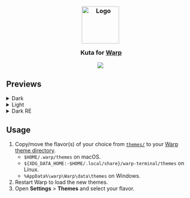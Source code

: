 <h3 align="center">
	<img src="" width="100" alt="Logo"/><br/>
	<img src="" height="30" width="0px"/>
	Kuta for <a href="https://www.warp.dev">Warp</a>
</h3>

<p align="center">
	<img src="assets/preview.webp"/>
</p>

## Previews

<details>
<summary>Dark</summary>
<img src="assets/latte.webp"/>
</details>
<details>
<summary>Light</summary></summary>
<img src="assets/frappe.webp"/>
</details>
<details>
<summary>Dark RE</summary>
<img src="assets/macchiato.webp"/>
</details>

## Usage

1. Copy/move the flavor(s) of your choice from [`themes/`](./themes/) to your [Warp theme directory](https://docs.warp.dev/appearance/custom-themes).
   -  `$HOME/.warp/themes` on macOS.
   -  `${XDG_DATA_HOME:-$HOME/.local/share}/warp-terminal/themes` on Linux.
   -  `%AppData%\warp\Warp\data\themes` on Windows.
2. Restart Warp to load the new themes.
3. Open **Settings** > **Themes** and select your flavor.
